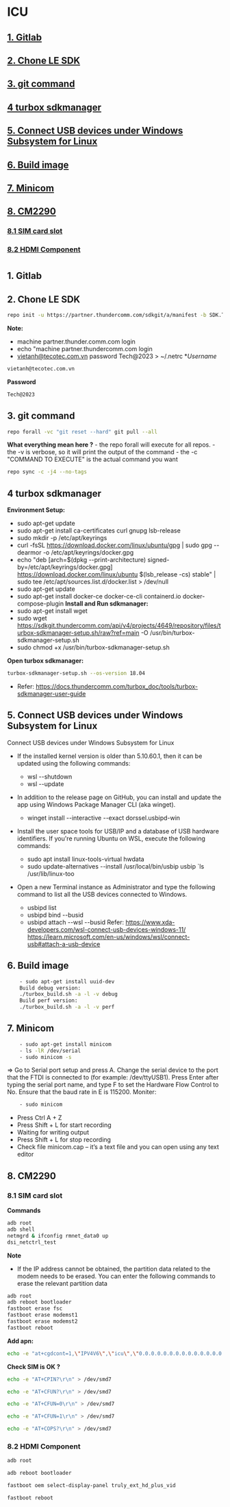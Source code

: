 # ICU

## [1. Gitlab](#1)
## [2. Chone LE SDK](#2)
## [3. git command](#3) 
## [4 turbox sdkmanager](#4) 
## [5. Connect USB devices under Windows Subsystem for Linux](#5) 
## [6. Build image](#6)
## [7. Minicom](#7)
## [8. CM2290](#8)
### [8.1 SIM card slot](#8-1)
### [8.2 HDMI Component](#8-2)

#
## <a id="1"></a> 1. Gitlab 
## <a id="2"></a> 2. Chone LE SDK 
```sh
repo init -u https://partner.thundercomm.com/sdkgit/a/manifest -b SDK.Turbox-Snapdragon_Mid_2021_LE_CSS.SPF.1.0 -m turbox-cm2290-le1.0-dev.release.ES.r000002.xml --repo-url=https://partner.thundercomm.com/sdkgit/a/tools/repo --repo-branch=stable --no-repo-verify --reference=.
```
**Note:** 
- machine partner.thunder.comm.com login 
- echo "machine partner.thundercomm.com login
- vietanh@tecotec.com.vn password Tech@2023 > ~/.netrc
**Username*
```sh
vietanh@tecotec.com.vn
```
**Password**
```sh
Tech@2023
```

## <a id="3"></a> 3. git command 
```sh
repo forall -vc "git reset --hard" git pull --all
```
**What everything mean here ?**
	- the repo forall will execute for all repos.
	- the -v is verbose, so it will print the output of the command
	- the -c "COMMAND TO EXECUTE" is the actual command you want
```sh
repo sync -c -j4 --no-tags
```
## <a id="4"></a> 4 turbox sdkmanager 
**Environment Setup:**
- sudo apt-get update
- sudo apt-get install ca-certificates curl gnupg lsb-release
- sudo mkdir -p /etc/apt/keyrings
- curl -fsSL https://download.docker.com/linux/ubuntu/gpg | sudo gpg --dearmor -o /etc/apt/keyrings/docker.gpg
- echo "deb [arch=$(dpkg --print-architecture) signed-by=/etc/apt/keyrings/docker.gpg] https://download.docker.com/linux/ubuntu $(lsb_release -cs) stable" | sudo tee /etc/apt/sources.list.d/docker.list > /dev/null
- sudo apt-get update
- sudo apt-get install docker-ce docker-ce-cli containerd.io docker-compose-plugin
**Install and Run sdkmanager:**
- sudo apt-get install wget
- sudo wget https://sdkgit.thundercomm.com/api/v4/projects/4649/repository/files/turbox-sdkmanager-setup.sh/raw?ref=main -O /usr/bin/turbox-sdkmanager-setup.sh
- sudo chmod +x /usr/bin/turbox-sdkmanager-setup.sh

**Open turbox sdkmanager:**
```sh
turbox-sdkmanager-setup.sh --os-version 18.04
```
- Refer: https://docs.thundercomm.com/turbox_doc/tools/turbox-sdkmanager-user-guide

## <a id="5"></a> 5. Connect USB devices under Windows Subsystem for Linux 
Connect USB devices under Windows Subsystem for Linux
- If the installed kernel version is older than 5.10.60.1, then it can be updated using the following commands:
	- wsl --shutdown
	- wsl --update
- In addition to the release page on GitHub, you can install and update the app using Windows Package Manager CLI (aka winget).
	- winget install --interactive --exact dorssel.usbipd-win

- Install the user space tools for USB/IP and a database of USB hardware identifiers. If you're running Ubuntu on WSL, execute the following commands:
	- sudo apt install linux-tools-virtual hwdata
	- sudo update-alternatives --install /usr/local/bin/usbip usbip `ls /usr/lib/linux-too
- Open a new Terminal instance as Administrator and type the following command to list all the USB devices connected to Windows.
	- usbipd list
	- usbipd bind --busid <busid>
	- usbipd attach --wsl --busid <busid>
Refer: https://www.xda-developers.com/wsl-connect-usb-devices-windows-11/
       https://learn.microsoft.com/en-us/windows/wsl/connect-usb#attach-a-usb-device
       
## <a id="6"></a> 6. Build image
```sh
    - sudo apt-get install uuid-dev
    Build debug version: 
    ./turbox_build.sh -a -l -v debug
    Build perf version:
    ./turbox_build.sh -a -l -v perf
```

## <a id="7"></a> 7. Minicom
```sh
    - sudo apt-get install minicom
    - ls -lR /dev/serial
    - sudo minicom -s
```
=> Go to Serial port setup and press A. Change the serial device to the port that the FTDI is connected to 
(for example: /dev/ttyUSB1). Press Enter after typing the serial port name, and type F to set the Hardware Flow Control to No. 
Ensure that the baud rate in E is 115200.
Moniter: 
```sh
    - sudo minicom
```
- Press Ctrl A + Z
- Press Shift + L for start recording
- Waiting for writing output
- Press Shift + L for stop recording
- Check file minicom.cap – it’s a text file and you can open using any text editor

## <a id="8"></a> 8. CM2290
### <a id="8-1"></a> 8.1 SIM card slot
**Commands**
```sh
adb root
adb shell
netmgrd & ifconfig rmnet_data0 up
dsi_netctrl_test
```

**Note**
- If the IP address cannot be obtained, the partition data related to the modem needs to be
erased. You can enter the following commands to erase the relevant partition data
```sh
adb root
adb reboot bootloader
fastboot erase fsc
fastboot erase modemst1
fastboot erase modemst2
fastboot reboot
```

**Add apn:**
```sh
echo -e "at+cgdcont=1,\"IPV4V6\",\"icu\",\"0.0.0.0.0.0.0.0.0.0.0.0.0.0.0.0\",0,0,0,1\r\n" >dev/smd7
```
**Check SIM is OK ?**
```sh
echo -e "AT+CPIN?\r\n" > /dev/smd7
```
```sh
echo -e "AT+CFUN?\r\n" > /dev/smd7
```
```sh
echo -e "AT+CFUN=0\r\n" > /dev/smd7
```
```sh
echo -e "AT+CFUN=1\r\n" > /dev/smd7
```
```sh
echo -e "AT+COPS?\r\n" > /dev/smd7
```
### <a id="8-2"></a> 8.2 HDMI Component
```sh
adb root
```
```sh
adb reboot bootloader
```
```sh
fastboot oem select-display-panel truly_ext_hd_plus_vid
```
```sh
fastboot reboot
```
